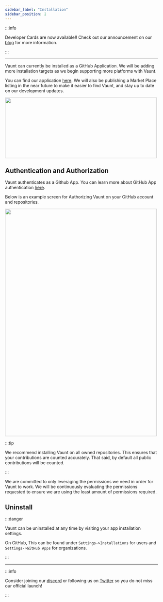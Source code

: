 ```yaml
---
sidebar_label: "Installation"
sidebar_position: 2
---
```


:::info

Developer Cards are now available!! Check out our announcement on our [blog](https://blog.vaunt.dev/preview/6422751ff9009500083d142c) for more information.

:::

___

Vaunt can currently be installed as a GitHub Application. We will be adding more installation targets as we begin supporting more platforms with Vaunt.

You can find our application [here](https://github.com/apps/vauntdev). We will also be publishing a Market Place listing in the near future to make it easier to find Vaunt, and stay up to date on our development updates.

<p>
    <img src={require('./assets/install_vaunt.png').default}  width="500" height="200"/>
</p>

## Authentication and Authorization

Vaunt authenticates as a Github App. You can learn more about GitHub App authentication [here](https://docs.github.com/en/apps/creating-github-apps/authenticating-with-a-github-app/about-authentication-with-a-github-app).

Below is an example screen for Authorizing Vaunt on your GitHub account and repositories.

<p>
    <img src={require('./assets/install_vaunt_permissions.png').default} width="500" height="750"/>
</p>

:::tip

We recommend installing Vaunt on all owned repositories. This ensures that your contributions are counted accurately. That said, by default all public contributions will be counted.

:::

We are committed to only leveraging the permissions we need in order for Vaunt to work. We will be continuously evaluating the permissions requested to ensure we are using the least amount of permissions required.

## Uninstall

:::danger

Vaunt can be uninstalled at any time by visiting your app installation settings.

On GitHub, This can be found under `Settings->Installations` for users and `Settings->GitHub Apps` for organizations.  

:::

___

:::info

Consider joining our [discord](https://discord.gg/mn29Xkvry2) or following us on [Twitter](https://twitter.com/VauntDev)
so you do not miss our official launch!

:::

